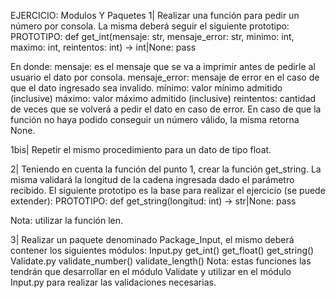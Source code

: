 EJERCICIO:
Modulos Y Paquetes
1| Realizar una función para pedir un número por consola. La misma deberá seguir el siguiente prototipo:
PROTOTIPO:
def get_int(mensaje: str, mensaje_error: str, minimo: int, maximo: int, reintentos: int) -> int|None:
pass

En donde:
mensaje: es el mensaje que se va a imprimir antes de pedirle al usuario el dato por consola.
mensaje_error: mensaje de error en el caso de que el dato ingresado sea invalido.
mínimo: valor mínimo admitido (inclusive)
máximo: valor máximo admitido (inclusive)
reintentos: cantidad de veces que se volverá a pedir el dato en caso de error.
En caso de que la función no haya podido conseguir un número válido, la misma retorna None.

1bis| Repetir el mismo procedimiento para un dato de tipo float.

2| Teniendo en cuenta la función del punto 1, crear la función get_string. La misma validará la longitud de la cadena ingresada dado el parámetro recibido. El siguiente prototipo es la base para realizar el ejercicio (se puede extender):
PROTOTIPO:
def get_string(longitud: int) -> str|None:
pass

Nota: utilizar la función len.

3| Realizar un paquete denominado Package_Input, el mismo deberá contener los siguientes módulos:
Input.py
get_int()
get_float()
get_string()
Validate.py
validate_number()
validate_length()
Nota: estas funciones las tendrán que desarrollar en el módulo Validate y utilizar en el módulo Input.py para realizar las validaciones necesarias.
